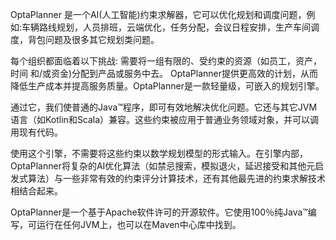 
OptaPlanner 是一个AI(人工智能)约束求解器，它可以优化规划和调度问题，例如:车辆路线规划，人员排班，云端优化，任务分配，会议日程安排，生产车间调度，背包问题及很多其它规划类问题。

每个组织都面临着以下挑战: 需要将一组有限的、受约束的资源（如员工，资产，时间 和/或资金)分配到产品或服务中去。
OptaPlanner提供更高效的计划，从而降低生产成本并提高服务质量。OptaPlanner是一款轻量级，可嵌入的规划引擎。

通过它，我们使普通的Java™程序，即可有效地解决优化问题。它还与其它JVM语言（如Kotlin和Scala）兼容。这些约束被应用于普通业务领域对象，并可以调用现有代码。

使用这个引擎，不需要将这些约束以数学规划模型的形式输入。在引擎内部，OptaPlanner将复杂的AI优化算法（如禁忌搜索，模拟退火，延迟接受和其他元启发式算法）与一些非常有效的约束评分计算技术，还有其他最先进的约束求解技术相结合起来。

OptaPlanner是一个基于Apache软件许可的开源软件。它使用100％纯Java™编写，可运行在任何JVM上，也可以在Maven中心库中找到。

